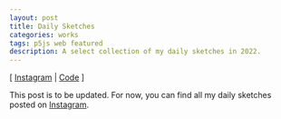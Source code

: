 ```yaml
---
layout: post
title: Daily Sketches
categories: works
tags: p5js web featured
description: A select collection of my daily sketches in 2022.
---
```


[ [Instagram](http://instagram.com/jackbdu/) \| [Code](https://editor.p5js.org/jackbdu/sketches) ]

<!--more-->

This post is to be updated. For now, you can find all my daily sketches posted on [Instagram](http://instagram.com/jackbdu/).
